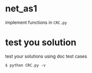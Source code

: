 # net_as1
implement functions in `CRC.py`





# test you solution
test your solutions using doc test cases

```
$ python CRC.py -v
```
